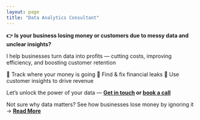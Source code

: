 ```yaml
---
layout: page
title: "Data Analytics Consultant" 
---
```


**👉 Is your business losing money or customers due to messy data and unclear insights?**

I help businesses turn data into profits — cutting costs, improving efficiency, and boosting customer retention

🔹 Track where your money is going
🔹 Find & fix financial leaks
🔹 Use customer insights to drive revenue

Let’s unlock the power of your data — **[Get in touch](https://www.wilfridawere.com/contact/) or [book a call](https://calendly.com/wilfrida-were)**

Not sure why data matters? See how businesses lose money by ignoring it → **[Read More](https://www.wilfridawere.com/TheSilentKillerofBusinesses-UnusedData/)**

